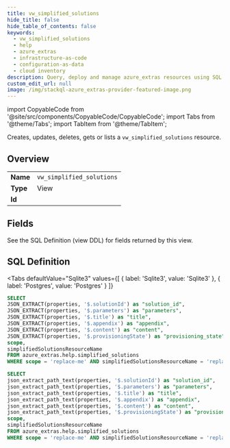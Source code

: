 ```yaml
--- 
title: vw_simplified_solutions
hide_title: false
hide_table_of_contents: false
keywords:
  - vw_simplified_solutions
  - help
  - azure_extras
  - infrastructure-as-code
  - configuration-as-data
  - cloud inventory
description: Query, deploy and manage azure_extras resources using SQL
custom_edit_url: null
image: /img/stackql-azure_extras-provider-featured-image.png
---
```


import CopyableCode from '@site/src/components/CopyableCode/CopyableCode';
import Tabs from '@theme/Tabs';
import TabItem from '@theme/TabItem';

Creates, updates, deletes, gets or lists a <code>vw_simplified_solutions</code> resource.

## Overview
<table><tbody>
<tr><td><b>Name</b></td><td><code>vw_simplified_solutions</code></td></tr>
<tr><td><b>Type</b></td><td>View</td></tr>
<tr><td><b>Id</b></td><td><CopyableCode code="azure_extras.help.vw_simplified_solutions" /></td></tr>
</tbody></table>

## Fields

See the SQL Definition (view DDL) for fields returned by this view.

## SQL Definition

<Tabs
defaultValue="Sqlite3"
values={[
{ label: 'Sqlite3', value: 'Sqlite3' },
{ label: 'Postgres', value: 'Postgres' }
]}
>
<TabItem value="Sqlite3">

```sql
SELECT
JSON_EXTRACT(properties, '$.solutionId') as "solution_id",
JSON_EXTRACT(properties, '$.parameters') as "parameters",
JSON_EXTRACT(properties, '$.title') as "title",
JSON_EXTRACT(properties, '$.appendix') as "appendix",
JSON_EXTRACT(properties, '$.content') as "content",
JSON_EXTRACT(properties, '$.provisioningState') as "provisioning_state",
scope,
simplifiedSolutionsResourceName
FROM azure_extras.help.simplified_solutions
WHERE scope = 'replace-me' AND simplifiedSolutionsResourceName = 'replace-me';
```

</TabItem>
<TabItem value="Postgres">

```sql
SELECT
json_extract_path_text(properties, '$.solutionId') as "solution_id",
json_extract_path_text(properties, '$.parameters') as "parameters",
json_extract_path_text(properties, '$.title') as "title",
json_extract_path_text(properties, '$.appendix') as "appendix",
json_extract_path_text(properties, '$.content') as "content",
json_extract_path_text(properties, '$.provisioningState') as "provisioning_state",
scope,
simplifiedSolutionsResourceName
FROM azure_extras.help.simplified_solutions
WHERE scope = 'replace-me' AND simplifiedSolutionsResourceName = 'replace-me';
```

</TabItem>
</Tabs>
